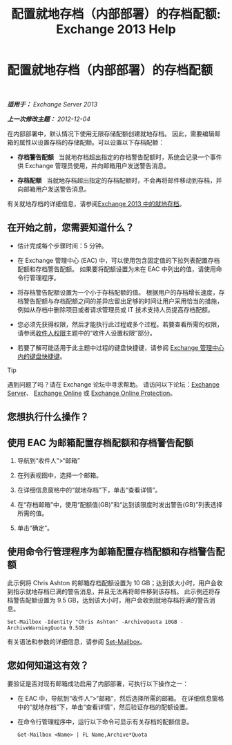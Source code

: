 ﻿---
title: '配置就地存档（内部部署）的存档配额: Exchange 2013 Help'
TOCTitle: 配置就地存档（内部部署）的存档配额
ms:assetid: f10e77c7-e1d4-415a-bef9-cb3f00e74c34
ms:mtpsurl: https://technet.microsoft.com/zh-cn/library/Ee633489(v=EXCHG.150)
ms:contentKeyID: 50556697
ms.date: 01/11/2018
mtps_version: v=EXCHG.150
ms.translationtype: HT
---

# 配置就地存档（内部部署）的存档配额

 

_**适用于：** Exchange Server 2013_

_**上一次修改主题：** 2012-12-04_

在内部部署中，默认情况下使用无限存储配额创建就地存档。 因此，需要编辑邮箱的属性以设置存档的存储配额。可以设置以下存档配额：

  - **存档警告配额**   当就地存档超出指定的存档警告配额时，系统会记录一个事件供 Exchange 管理员使用，并向邮箱用户发送警告消息。

  - **存档配额**   当就地存档超出指定的存档配额时，不会再将邮件移动到存档，并向邮箱用户发送警告消息。

有关就地存档的详细信息，请参阅[Exchange 2013 中的就地存档](in-place-archiving-in-exchange-2013-exchange-2013-help.md)。

## 在开始之前，您需要知道什么？

  - 估计完成每个步骤时间：5 分钟。

  - 在 Exchange 管理中心 (EAC) 中，可以使用包含固定值的下拉列表配置存档配额和存档警告配额。 如果要将配额设置为未在 EAC 中列出的值，请使用命令行管理程序。

  - 将存档警告配额设置为一个小于存档配额的值。 根据用户的存档增长速度，存档警告配额与存档配额之间的差异应留出足够的时间让用户采用恰当的措施，例如从存档中删除项目或者请求管理员或 IT 技术支持人员提高存档配额。

  - 您必须先获得权限，然后才能执行此过程或多个过程。若要查看所需的权限，请参阅[收件人权限](recipients-permissions-exchange-2013-help.md)主题中的“收件人设置权限”部分。

  - 若要了解可能适用于此主题中过程的键盘快捷键，请参阅 [Exchange 管理中心内的键盘快捷键](keyboard-shortcuts-in-the-exchange-admin-center-exchange-online-protection-help.md)。

> [!TIP]  
> 遇到问题了吗？请在 Exchange 论坛中寻求帮助。 请访问以下论坛：<a href="https://go.microsoft.com/fwlink/p/?linkid=60612">Exchange Server</a>、 <a href="https://go.microsoft.com/fwlink/p/?linkid=267542">Exchange Online</a> 或 <a href="https://go.microsoft.com/fwlink/p/?linkid=285351">Exchange Online Protection</a>。


## 您想执行什么操作？

## 使用 EAC 为邮箱配置存档配额和存档警告配额

1.  导航到“收件人”\>“邮箱”

2.  在列表视图中，选择一个邮箱。

3.  在详细信息窗格中的“就地存档”下，单击“查看详情”。

4.  在“存档邮箱”中，使用“配额值(GB)”和“达到该限度时发出警告(GB)”列表选择所需的值。

5.  单击“确定”。

## 使用命令行管理程序为邮箱配置存档配额和存档警告配额

此示例将 Chris Ashton 的邮箱存档配额设置为 10 GB；达到该大小时，用户会收到指示就地存档已满的警告消息，并且无法再将邮件移到该存档。 此示例还将存档警告配额设置为 9.5 GB，达到该大小时，用户会收到就地存档将满的警告消息。

    Set-Mailbox -Identity "Chris Ashton" -ArchiveQuota 10GB -ArchiveWarningQuota 9.5GB

有关语法和参数的详细信息，请参阅 [Set-Mailbox](https://technet.microsoft.com/zh-cn/library/bb123981\(v=exchg.150\))。

## 您如何知道这有效？

要验证是否对现有邮箱成功启用了内部部署，可执行以下操作之一：

  - 在 EAC 中，导航到“收件人”\>“邮箱”，然后选择所需的邮箱。 在详细信息窗格中的“就地存档”下，单击“查看详情”，然后验证存档的配额设置。

  - 在命令行管理程序中，运行以下命令可显示有关存档的配额信息。
    
        Get-Mailbox <Name> | FL Name,Archive*Quota

